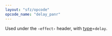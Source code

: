 ```yaml
---
layout: "sfz/opcode"
opcode_name: "delay_panr"
---
```

Used under the `‹effect›` header, with [type]=`delay`.


[type]: type#delay
